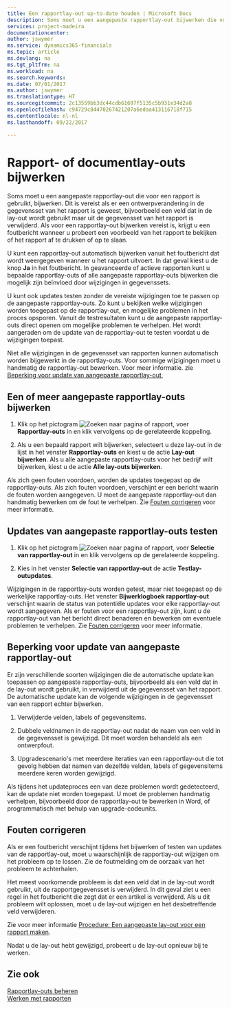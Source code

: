 ```yaml
---
title: Een rapportlay-out up-to-date houden | Microsoft Docs
description: Soms moet u een aangepaste rapportlay-out bijwerken die voor een rapport wordt gebruikt. Dit is vereist als er een ontwerpverandering in de gegevensset van het rapport is geweest, bijvoorbeeld een veld dat in de lay-out wordt gebruikt maar uit de gegevensset van het rapport is verwijderd.
services: project-madeira
documentationcenter: 
author: jswymer
ms.service: dynamics365-financials
ms.topic: article
ms.devlang: na
ms.tgt_pltfrm: na
ms.workload: na
ms.search.keywords: 
ms.date: 07/01/2017
ms.author: jswymer
ms.translationtype: HT
ms.sourcegitcommit: 2c13559bb3dc44cdb61697f5135c5b931e34d2a8
ms.openlocfilehash: c94729c84470267421207a6edaa413116718f715
ms.contentlocale: nl-nl
ms.lasthandoff: 09/22/2017

---
```

# <a name="updating-report-or-document-layouts"></a>Rapport- of documentlay-outs bijwerken
Soms moet u een aangepaste rapportlay-out die voor een rapport is gebruikt, bijwerken. Dit is vereist als er een ontwerpverandering in de gegevensset van het rapport is geweest, bijvoorbeeld een veld dat in de lay-out wordt gebruikt maar uit de gegevensset van het rapport is verwijderd. Als voor een rapportlay-out bijwerken vereist is, krijgt u een foutbericht wanneer u probeert een voorbeeld van het rapport te bekijken of het rapport af te drukken of op te slaan.  
  
U kunt een rapportlay-out automatisch bijwerken vanuit het foutbericht dat wordt weergegeven wanneer u het rapport uitvoert. In dat geval kiest u de knop **Ja** in het foutbericht. In geavanceerde of actieve rapporten kunt u bepaalde rapportlay-outs of alle aangepaste rapportlay-outs bijwerken die mogelijk zijn beïnvloed door wijzigingen in gegevenssets.  
  
U kunt ook updates testen zonder de vereiste wijzigingen toe te passen op de aangepaste rapportlay-outs. Zo kunt u bekijken welke wijzigingen worden toegepast op de rapportlay-out, en mogelijke problemen in het proces opsporen. Vanuit de testresultaten kunt u de aangepaste rapportlay-outs direct openen om mogelijke problemen te verhelpen. Het wordt aangeraden om de update van de rapportlay-out te testen voordat u de wijzigingen toepast.  
  
Niet alle wijzigingen in de gegevensset van rapporten kunnen automatisch worden bijgewerkt in de rapportlay-outs. Voor sommige wijzigingen moet u handmatig de rapportlay-out bewerken. Voor meer informatie. zie [Beperking voor update van aangepaste rapportlay-out](ui-update-report-layouts.md#UpdateLimitations),  
  
## <a name="to-update-one-or-more-custom-report-layouts"></a>Een of meer aangepaste rapportlay-outs bijwerken  
  
1.  Klik op het pictogram ![Zoeken naar pagina of rapport](media/ui-search/search_small.png "pictogram Zoeken naar pagina of rapport"), voer **Rapportlay-outs** in en klik vervolgens op de gerelateerde koppeling.  
  
2.  Als u een bepaald rapport wilt bijwerken, selecteert u deze lay-out in de lijst in het venster **Rapportlay-outs** en kiest u de actie **Lay-out bijwerken**. Als u alle aangepaste rapportlay-outs voor het bedrijf wilt bijwerken, kiest u de actie **Alle lay-outs bijwerken**.  

Als zich geen fouten voordoen, worden de updates toegepast op de rapportlay-outs. Als zich fouten voordoen, verschijnt er een bericht waarin de fouten worden aangegeven. U moet de aangepaste rapportlay-out dan handmatig bewerken om de fout te verhelpen. Zie [Fouten corrigeren](ui-update-report-layouts.md#FixErrors) voor meer informatie.  

## <a name="to-test-custom-report-layout-updates"></a>Updates van aangepaste rapportlay-outs testen  
  
1.  Klik op het pictogram ![Zoeken naar pagina of rapport](media/ui-search/search_small.png "pictogram Zoeken naar pagina of rapport"), voer **Selectie van rapportlay-out** in en klik vervolgens op de gerelateerde koppeling.  
  
2.  Kies in het venster **Selectie van rapportlay-out** de actie **Testlay-outupdates**.  
  
 Wijzigingen in de rapportlay-outs worden getest, maar niet toegepast op de werkelijke rapportlay-outs. Het venster **Bijwerklogboek rapportlay-out** verschijnt waarin de status van potentiële updates voor elke rapportlay-out wordt aangegeven. Als er fouten voor een rapportlay-out zijn, kunt u de rapportlay-out van het bericht direct benaderen en bewerken om eventuele problemen te verhelpen. Zie [Fouten corrigeren](ui-update-report-layouts.md#FixErrors) voor meer informatie.  
  
##  <a name="UpdateLimitations"></a> Beperking voor update van aangepaste rapportlay-out  
 Er zijn verschillende soorten wijzigingen die de automatische update kan toepassen op aangepaste rapportlay-outs, bijvoorbeeld als een veld dat in de lay-out wordt gebruikt, in verwijderd uit de gegevensset van het rapport. De automatische update kan de volgende wijzigingen in de gegevensset van een rapport echter bijwerken.  
  
1.  Verwijderde velden, labels of gegevensitems.  
  
2.  Dubbele veldnamen in de rapportlay-out nadat de naam van een veld in de gegevensset is gewijzigd. Dit moet worden behandeld als een ontwerpfout.  
  
3.  Upgradescenario's met meerdere iteraties van een rapportlay-out die tot gevolg hebben dat namen van dezelfde velden, labels of gegevensitems meerdere keren worden gewijzigd.  
  
 Als tijdens het updateproces een van deze problemen wordt gedetecteerd, kan de update niet worden toegepast. U moet de problemen handmatig verhelpen, bijvoorbeeld door de rapportlay-out te bewerken in Word, of programmatisch met behulp van upgrade-codeunits.  
  
##  <a name="FixErrors"></a> Fouten corrigeren  
 Als er een foutbericht verschijnt tijdens het bijwerken of testen van updates van de rapportlay-out, moet u waarschijnlijk de rapportlay-out wijzigen om het probleem op te lossen. Zie de foutmelding om de oorzaak van het probleem te achterhalen.  
  
 Het meest voorkomende probleem is dat een veld dat in de lay-out wordt gebruikt, uit de rapportgegevensset is verwijderd. In dit geval ziet u een regel in het foutbericht die zegt dat er een artikel is verwijderd. Als u dit probleem wilt oplossen, moet u de lay-out wijzigen en het desbetreffende veld verwijderen.  
  
 Zie voor meer informatie [Procedure: Een aangepaste lay-out voor een rapport maken](ui-how-create-custom-report-layout.md#ModifyCustomLayout).  
  
 Nadat u de lay-out hebt gewijzigd, probeert u de lay-out opnieuw bij te werken.  
  
## <a name="see-also"></a>Zie ook  
 [Rapportlay-outs beheren](ui-manage-report-layouts.md)  
 [Werken met rapporten](ui-work-report.md)  
